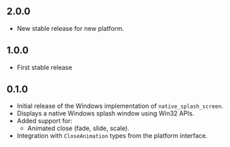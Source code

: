## 2.0.0

- New stable release for new platform.

## 1.0.0

- First stable release

## 0.1.0

- Initial release of the Windows implementation of `native_splash_screen`.
- Displays a native Windows splash window using Win32 APIs.
- Added support for:
  - Animated close (fade, slide, scale).
- Integration with `CloseAnimation` types from the platform interface.

